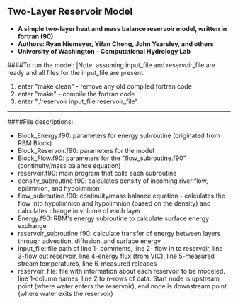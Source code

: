 ## Two-Layer Reservoir Model
- **A simple two-layer heat and mass balance reservoir model, written in fortran (90)**
- **Authors: Ryan Niemeyer, Yifan Cheng, John Yearsley, and others**
- **University of Washington - Computational Hydrology Lab**


####To run the model:
|Note: assuming input_file and reservoir_file are ready and all files for the input_file are present
  1. enter "make clean" - remove any old compiled fortran code
  2. enter "make" - compile the fortran code
  3. enter "./reservoir input_file reservoir_file"

--------------------------  
####File descriptions:
  - Block_Energy.f90: parameters for energy subroutine (originated from RBM Block)
  - Block_Reservoir.f90: parameters for the model
  - Block_Flow.f90: parameters for the "flow_subroutine.f90" (continuity/mass balance equation)
  - reservoir.f90: main program that calls each subroutine
  - density_subroutine.f90: calculates density of incoming river flow, epilimnion, and hypolimnion
  - flow_subroutine.f90: continuity/mass balance equation - calculates the flow into hypolimnion 
      and hypolimnion (based on the density) and calculates change in volume of each layer
  - Energy.f90: RBM's energy subroutine to calculate surface energy exchange
  - reservoir_subroutine.f90: calculate transfer of energy between layers through advection, 
      diffusion, and surface energy
  - input_file: file path of line 1- comments, line 2- flow in to reservoir, line 3-flow out reservoir, 
      line 4-energy flux (from VIC), line 5-measured stream temperatures, line 6-measured releases
  - reservoir_file: file with information about each reservoir to be modeled. line 1-column names,
      line 2 to n-rows of data. Start node is upstream point (where water enters the reservoir), 
      end node is downstream point (where water exits the reservoir)

